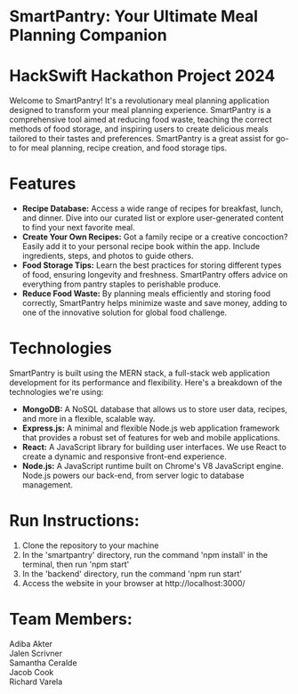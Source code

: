 # SmartPantry: Your Ultimate Meal Planning Companion

# HackSwift Hackathon Project 2024

Welcome to SmartPantry! It's a revolutionary meal planning application designed to transform your meal planning experience. SmartPantry is a comprehensive tool aimed at reducing food waste, teaching the correct methods of food storage, and inspiring users to create delicious meals tailored to their tastes and preferences. SmartPantry is a great assist for go-to for meal planning, recipe creation, and food storage tips.

# Features

- **Recipe Database:** Access a wide range of recipes for breakfast, lunch, and dinner. Dive into our curated list or explore user-generated content to find your next favorite meal.
- **Create Your Own Recipes:** Got a family recipe or a creative concoction? Easily add it to your personal recipe book within the app. Include ingredients, steps, and photos to guide others.
- **Food Storage Tips:** Learn the best practices for storing different types of food, ensuring longevity and freshness. SmartPantry offers advice on everything from pantry staples to perishable produce.
- **Reduce Food Waste:** By planning meals efficiently and storing food correctly, SmartPantry helps minimize waste and save money, adding to one of the innovative solution for global food challenge.

# Technologies

SmartPantry is built using the MERN stack, a full-stack web application development for its performance and flexibility. Here's a breakdown of the technologies we're using:
- **MongoDB:** A NoSQL database that allows us to store user data, recipes, and more in a flexible, scalable way.
- **Express.js:** A minimal and flexible Node.js web application framework that provides a robust set of features for web and mobile applications.
- **React:** A JavaScript library for building user interfaces. We use React to create a dynamic and responsive front-end experience.
- **Node.js:** A JavaScript runtime built on Chrome's V8 JavaScript engine. Node.js powers our back-end, from server logic to database management.

# Run Instructions:

1. Clone the repository to your machine
2. In the 'smartpantry' directory, run the command 'npm install' in the terminal, then run 'npm start'
3. In the 'backend' directory,  run the command 'npm run start'
4. Access the website in your browser at http://localhost:3000/

# Team Members:

Adiba Akter<br/>
Jalen Scrivner<br/>
Samantha Ceralde<br/>
Jacob Cook<br/>
Richard Varela<br/>
